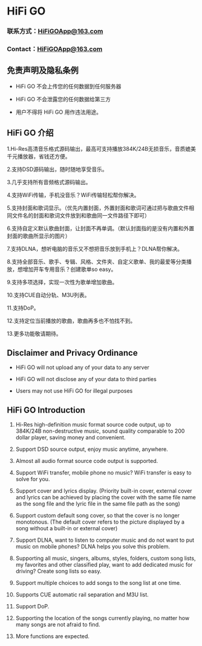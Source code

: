 # HiFi GO

### 联系方式：HiFiGOApp@163.com

### Contact：HiFiGOApp@163.com

## 免责声明及隐私条例

- HiFi GO 不会上传您的任何数据到任何服务器

- HiFi GO 不会泄露您的任何数据给第三方

- 用户不得将 HiFi GO 用作违法用途。

## HiFi GO 介绍

1.Hi-Res高清音乐格式源码输出，最高可支持播放384K/24B无损音乐，音质媲美千元播放器，省钱还方便。

2.支持DSD源码输出，随时随地享受音乐。

3.几乎支持所有音频格式源码输出。

4.支持WiFi传输，手机没音乐？WiFi传输轻松帮你解决。

5.支持封面和歌词显示。（优先内置封面，外置封面和歌词可通过把与歌曲文件相同文件名的封面和歌词文件放到和歌曲同一文件路径下即可）

6.支持自定义默认歌曲封面，让封面不再单调。（默认封面指的是没有内置和外置封面的歌曲所显示的图片）

7.支持DLNA，想听电脑的音乐又不想把音乐放到手机上？DLNA帮你解决。

8.支持全部音乐、歌手、专辑、风格、文件夹、自定义歌单、我的最爱等分类播放，想增加开车专用音乐？创建歌单so easy。

9.支持多项选择，实现一次性为歌单增加歌曲。

10.支持CUE自动分轨、M3U列表。

11.支持DoP。

12.支持定位当前播放的歌曲，歌曲再多也不怕找不到。

13.更多功能敬请期待。



## Disclaimer and Privacy Ordinance

- HiFi GO will not upload any of your data to any server 

- HiFi GO will not disclose any of your data to third parties

- Users may not use HiFi GO for illegal purposes

## HiFi GO Introduction

1. Hi-Res high-definition music format source code output, up to 384K/24B non-destructive music, sound quality comparable to 200 dollar player, saving money and convenient.

2. Support DSD source output, enjoy music anytime, anywhere.

3. Almost all audio format source code output is supported.

4. Support WiFi transfer, mobile phone no music? WiFi transfer is easy to solve for you.

5. Support cover and lyrics display. (Priority built-in cover, external cover and lyrics can be achieved by placing the cover with the same file name as the song file and the lyric file in the same file path as the song)

6. Support custom default song cover, so that the cover is no longer monotonous. (The default cover refers to the picture displayed by a song without a built-in or external cover)

7. Support DLNA, want to listen to computer music and do not want to put music on mobile phones? DLNA helps you solve this problem.

8. Supporting all music, singers, albums, styles, folders, custom song lists, my favorites and other classified play, want to add dedicated music for driving? Create song lists so easy.

9. Support multiple choices to add songs to the song list at one time.

10. Supports CUE automatic rail separation and M3U list.

11. Support DoP.

12. Supporting the location of the songs currently playing, no matter how many songs are not afraid to find.

13. More functions are expected.
